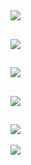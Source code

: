 ![](https://www.luffycity.com/data/knight/img/011.jepg)
---------------
![](https://www.luffycity.com/data/knight/img/012.png)
---------------
![](https://www.luffycity.com/data/knight/img/013.png)
---------------
![](https://www.luffycity.com/data/knight/img/014.png)
---------------
![](https://www.luffycity.com/data/knight/img/015.jpg)
---------------
![](https://www.luffycity.com/data/knight/img/015-1.png)